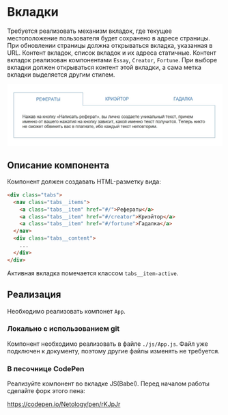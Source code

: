 Вкладки
===

Требуется реализовать механизм вкладок, где текущее местоположение пользователя будет сохранено в адресе страницы. При обновлении страницы должна открываться вкладка, указанная в URL. Контент вкладок, список вкладок и их адреса статичные. Контент вкладок реализован компонентами `Essay`, `Creator`, `Fortune`.
При выборе вкладки должен открываться контент этой вкладки, а сама метка вкладки выделяется другим стилем.

![Вкладки](./res/tabs.jpg)

## Описание компонента

Компонент должен создавать HTML-разметку вида:
```html
<div class="tabs">
  <nav class="tabs__items">
    <a class="tabs__item" href="#/">Рефераты</a>
    <a class="tabs__item" href="#/creator">Криэйтор</a>
    <a class="tabs__item" href="#/fortune">Гадалка</a>
  </nav>
  <div class="tabs__content">
    ...
  </div>
</div>
```
Активная вкладка помечается классом `tabs__item-active`.

## Реализация

Необходимо реализовать компонет `App`.

### Локально с использованием git

Компонент необходимо реализовать в файле `./js/App.js`. Файл уже подключен к документу, поэтому другие файлы изменять не требуется.

### В песочнице CodePen

Реализуйте компонент во вкладке JS(Babel). Перед началом работы сделайте форк этого пена:

https://codepen.io/Netology/pen/rKJpJr
